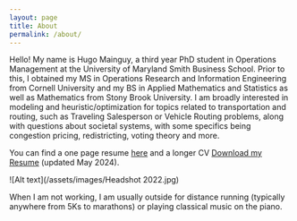 ```yaml
---
layout: page
title: About
permalink: /about/
---
```


Hello! My name is Hugo Mainguy, a third year PhD student in Operations Management at the University of Maryland Smith Business School. Prior to this, I obtained my MS in Operations Research and Information Engineering from Cornell University and my BS in Applied Mathematics and Statistics as well as Mathematics from Stony Brook University. I am broadly interested in modeling and heuristic/optimization for topics related to transportation and routing, such as Traveling Salesperson or Vehicle Routing problems, along with questions about societal systems, with some specifics being congestion pricing, redistricting, voting theory and more.

You can find a one page resume [here](/assets/files/Resume_05_2024.pdf) and a longer CV [Download my Resume](/assets/files/Long_CV_05_2024.pdf) (updated May 2024).

![Alt text](/assets/images/Headshot 2022.jpg)

<!-- <blockquote class="imgur-embed-pub" lang="en" data-id="a/S2GAVxa" data-context="false" ><a href="//imgur.com/a/S2GAVxa"></a></blockquote><script async src="//s.imgur.com/min/embed.js" charset="utf-8"></script> -->

When I am not working, I am usually outside for distance running (typically anywhere from 5Ks to marathons) or playing classical music on the piano.
